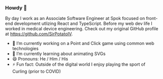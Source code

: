 ### Howdy 👋
By day I work as an Associate Software Engineer at Spok focused on front-end development utlizing React and TypeScript. Before my web dev life I worked in medical device engineering. Check out my original GitHub profile at https://github.com/SirPotatoIV.

- 🔭 I’m currently working on a Point and Click game using common web technologies
- 🌱 I’m currently learning about animating SVGs
- 😄 Pronouns: He / Him / His
- ⚡ Fun fact: Outside of the digital world I enjoy playing the sport of Curling (prior to COVID)

<!--
**SirPotatoIV/SirPotatoIV** is a ✨ _special_ ✨ repository because its `README.md` (this file) appears on your GitHub profile.

Here are some ideas to get you started:

- 🔭 I’m currently working on ...
- 🌱 I’m currently learning ...
- 👯 I’m looking to collaborate on ...
- 🤔 I’m looking for help with ...
- 💬 Ask me about ...
- 📫 How to reach me: ...
- 😄 Pronouns: ...
- ⚡ Fun fact: ...
-->
